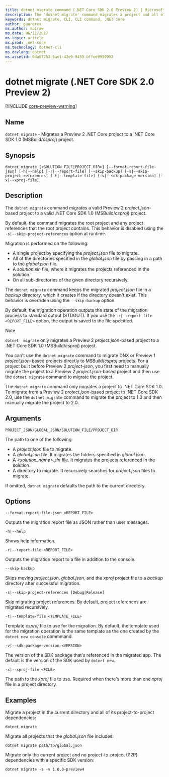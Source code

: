 ```yaml
---
title: dotnet migrate command (.NET Core SDK 2.0 Preview 2) | Microsoft Docs
description: The 'dotnet migrate' command migrates a project and all of its dependencies. 
keywords: dotnet migrate, CLI, CLI command, .NET Core
author: guardrex
ms.author: mairaw
ms.date: 06/11/2017
ms.topic: article
ms.prod: .net-core
ms.technology: dotnet-cli
ms.devlang: dotnet
ms.assetid: 0da07253-5ae1-42e9-9455-bffee9950952
---
```


# dotnet migrate (.NET Core SDK 2.0 Preview 2)

[!INCLUDE [core-preview-warning](~/includes/core-preview-warning.md)]

## Name

`dotnet migrate` - Migrates a Preview 2 .NET Core project to a .NET Core SDK 1.0 (MSBuild/*csproj*) project.

## Synopsis

`dotnet migrate [<SOLUTION_FILE|PROJECT_DIR>] [--format-report-file-json] [-h|--help] [-r|--report-file] [--skip-backup] [-s|--skip-project-references] [-t|--template-file] [-v|--sdk-package-version] [-x|--xproj-file]`

## Description

The `dotnet migrate` command migrates a valid Preview 2 *project.json*-based project to a valid .NET Core SDK 1.0 (MSBuild/*csproj*) project. 

By default, the command migrates the root project and any project references that the root project contains. This behavior is disabled using the `-s|--skip-project-references` option at runtime. 

Migration is performed on the following:

- A single project by specifying the *project.json* file to migrate.
- All of the directories specified in the *global.json* file by passing in a path to the *global.json* file.
- A *solution.sln* file, where it migrates the projects referenced in the solution.
- On all sub-directories of the given directory recursively.

The `dotnet migrate` command keeps the migrated *project.json* file in a *backup* directory, which it creates if the directory doesn't exist. This behavior is overriden using the `--skip-backup` option. 

By default, the migration operation outputs the state of the migration process to standard output (STDOUT). If you use the `-r|--report-file <REPORT_FILE>` option, the output is saved to the file specified. 

> [!NOTE]
> `dotnet  migrate` only migrates a Preview 2 *project.json*-based project to a .NET Core SDK 1.0 (MSBuild/*csproj*) project.
>
> You can't use the `dotnet migrate` command to migrate DNX or Preview 1 *project.json*-based projects directly to MSBuild/*csproj* projects. For a project built before Preview 2 *project-json*, you first need to manually migrate the project to a Preview 2 *project.json*-based project and then use the `dotnet migrate` command to migrate the project.
> 
> The `dotnet migrate` command only migrates a project to .NET Core SDK 1.0. To migrate from a Preview 2 *project.json*-based project to .NET Core SDK 2.0, use the `dotnet migrate` command to migrate the project to 1.0 and then manually migrate the project to 2.0.

## Arguments

`PROJECT_JSON/GLOBAL_JSON/SOLUTION_FILE/PROJECT_DIR`

The path to one of the following:

- A *project.json* file to migrate.
- A *global.json* file. It migrates the folders specified in *global.json*.
- A *\<solution_name>.sln* file. It migrates the projects referenced in the solution.
- A directory to migrate. It recursively searches for *project.json* files to migrate.

If omitted, `dotnet migrate` defaults the path to the current directory.

## Options

`--format-report-file-json <REPORT_FILE>`

Outputs the migration report file as JSON rather than user messages.

`-h|--help`

Shows help information.

`-r|--report-file <REPORT_FILE>`

Outputs the migration report to a file in addition to the console.

`--skip-backup`

Skips moving *project.json*, *global.json*, and the *xproj* project file to a *backup* directory after successful migration.

`-s|--skip-project-references [Debug|Release]`

Skip migrating project references. By default, project references are migrated recursively.

`-t|--template-file <TEMPLATE_FILE>`

Template *csproj* file to use for the migration. By default, the template used for the migration operation is the same template as the one created by the `dotnet new console` commmand. 

`-v|--sdk-package-version <VERSION>`

The version of the SDK package that's referenced in the migrated app. The default is the version of the SDK used by `dotnet new`.

`-x|--xproj-file <FILE>`

The path to the *xproj* file to use. Required when there's more than one *xproj* file in a project directory.

## Examples

Migrate a project in the current directory and all of its project-to-project dependencies:

`dotnet migrate`

Migrate all projects that the *global.json* file includes:

`dotnet migrate path/to/global.json`

Migrate only the current project and no project-to-project (P2P) dependencies with a specific SDK version:

`dotnet migrate -s -v 1.0.0-preview4`
